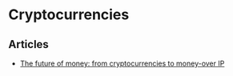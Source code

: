 # Cryptocurrencies

## Articles

- [The future of money: from cryptocurrencies to money-over IP](https://www.forbes.com/sites/forbesfinancecouncil/2019/01/24/the-future-of-money-from-cryptocurrencies-to-money-over-ip/#1cbb07826731)
